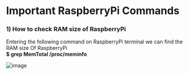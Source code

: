# Important RaspberryPi Commands

### 1) How to check RAM size of RaspberryPi

Entering the following command on RaspberryPi terminal we can find the RAM size Of RaspberryPi<br>
**$ grep MemTotal /proc/meminfo**
<br>

![image](https://user-images.githubusercontent.com/109785046/186573778-6074b628-e848-44bc-94fa-92f1d6ebb140.png)

